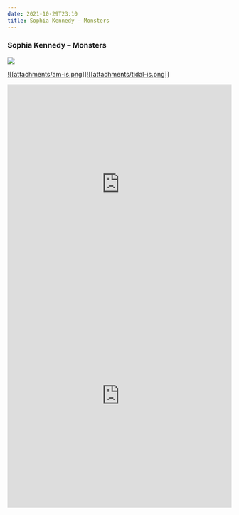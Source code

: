 ```yaml
---
date: 2021-10-29T23:10
title: Sophia Kennedy – Monsters
---
```

### Sophia Kennedy – Monsters
[![](https://img.discogs.com/MXleO0RtppuZkkw-kNQN981QNhw=/fit-in/600x532/filters:strip_icc():format(jpeg):mode_rgb():quality(90)/discogs-images/R-18879508-1621966197-4459.jpeg.jpg)][1] 

[1]: https://www.discogs.com/release/18879508
[2]: https://music.apple.com/us/album/1548469384
[3]: https://listen.tidal.com/album/178673329

[![[attachments/am-is.png]]][2][![[attachments/tidal-is.png]]][3]

<iframe allow="autoplay *; encrypted-media *; fullscreen *" frameborder="0" height="450" style="width:100%;max-width:660px;overflow:hidden;background:transparent;" sandbox="allow-forms allow-popups allow-same-origin allow-scripts allow-storage-access-by-user-activation allow-top-navigation-by-user-activation" src="https://embed.music.apple.com/us/album/turn-blue/1548469384"></iframe>
<div style="position: relative; padding-bottom: 100%; height: 0; overflow: hidden; max-width: 100%;"><iframe src="https://embed.tidal.com/albums/178673329?layout=gridify" frameborder= "0" allowfullscreen style="position: absolute; top: 0; left: 0; width: 100%; height: 1px; min-height: 100%; margin: 0 auto;"></iframe></div>